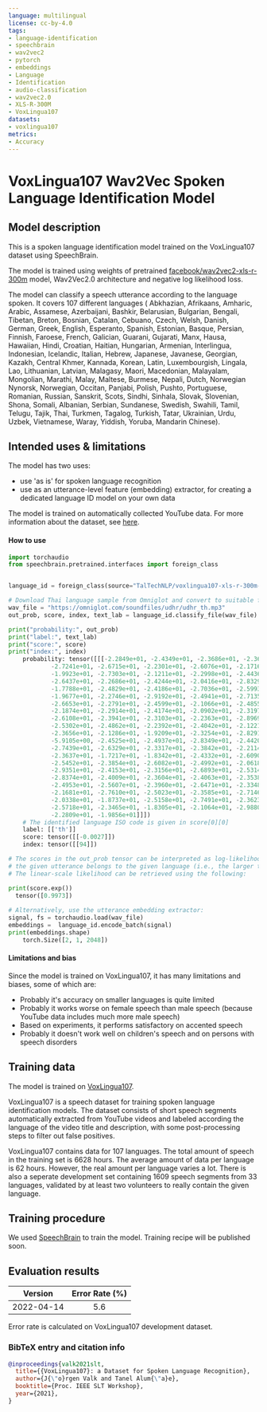 ```yaml
---
language: multilingual
license: cc-by-4.0
tags:
- language-identification
- speechbrain
- wav2vec2
- pytorch
- embeddings
- Language
- Identification
- audio-classification
- wav2vec2.0
- XLS-R-300M
- VoxLingua107
datasets:
- voxlingua107
metrics:
- Accuracy
---
```


# VoxLingua107 Wav2Vec Spoken Language Identification Model
## Model description
This is a spoken language identification model trained on the VoxLingua107 dataset using SpeechBrain.

The model is trained using weights of pretrained [facebook/wav2vec2-xls-r-300m](https://huggingface.co/facebook/wav2vec2-xls-r-300m) model, Wav2Vec2.0 architecture and negative log likelihood loss.

The model can classify a speech utterance according to the language spoken.
It covers 107 different languages (
Abkhazian, 
Afrikaans, 
Amharic, 
Arabic, 
Assamese, 
Azerbaijani, 
Bashkir, 
Belarusian, 
Bulgarian, 
Bengali, 
Tibetan, 
Breton, 
Bosnian, 
Catalan, 
Cebuano, 
Czech, 
Welsh, 
Danish, 
German, 
Greek, 
English, 
Esperanto, 
Spanish, 
Estonian, 
Basque, 
Persian, 
Finnish, 
Faroese, 
French, 
Galician, 
Guarani, 
Gujarati, 
Manx, 
Hausa, 
Hawaiian, 
Hindi, 
Croatian, 
Haitian, 
Hungarian, 
Armenian, 
Interlingua, 
Indonesian, 
Icelandic, 
Italian, 
Hebrew, 
Japanese, 
Javanese, 
Georgian, 
Kazakh, 
Central Khmer, 
Kannada, 
Korean, 
Latin, 
Luxembourgish, 
Lingala, 
Lao, 
Lithuanian, 
Latvian, 
Malagasy, 
Maori, 
Macedonian, 
Malayalam, 
Mongolian, 
Marathi, 
Malay, 
Maltese, 
Burmese, 
Nepali, 
Dutch, 
Norwegian Nynorsk, 
Norwegian, 
Occitan, 
Panjabi, 
Polish, 
Pushto, 
Portuguese, 
Romanian, 
Russian, 
Sanskrit, 
Scots, 
Sindhi, 
Sinhala, 
Slovak, 
Slovenian, 
Shona, 
Somali, 
Albanian, 
Serbian, 
Sundanese, 
Swedish, 
Swahili, 
Tamil, 
Telugu, 
Tajik, 
Thai, 
Turkmen, 
Tagalog, 
Turkish, 
Tatar, 
Ukrainian, 
Urdu, 
Uzbek, 
Vietnamese, 
Waray, 
Yiddish, 
Yoruba, 
Mandarin Chinese).
## Intended uses & limitations
The model has two uses:
  - use 'as is' for spoken language recognition
  - use as an utterance-level feature (embedding) extractor, for creating a dedicated language ID model on your own data
  
The model is trained on automatically collected YouTube data. For more 
information about the dataset, see [here](http://bark.phon.ioc.ee/voxlingua107/).
#### How to use
```python
import torchaudio
from speechbrain.pretrained.interfaces import foreign_class


language_id = foreign_class(source="TalTechNLP/voxlingua107-xls-r-300m-wav2vec", pymodule_file="encoder_wav2vec_classifier.py", classname="EncoderWav2vecClassifier", hparams_file='inference_wav2vec.yaml', savedir="tmp")

# Download Thai language sample from Omniglot and convert to suitable form
wav_file = "https://omniglot.com/soundfiles/udhr/udhr_th.mp3"
out_prob, score, index, text_lab = language_id.classify_file(wav_file)

print("probability:", out_prob)
print("label:", text_lab)
print("score:", score)
print("index:", index)
    probability: tensor([[[-2.2849e+01, -2.4349e+01, -2.3686e+01, -2.3632e+01, -2.0218e+01,
            -2.7241e+01, -2.6715e+01, -2.2301e+01, -2.6076e+01, -2.1716e+01,
            -1.9923e+01, -2.7303e+01, -2.1211e+01, -2.2998e+01, -2.4436e+01,
            -2.6437e+01, -2.2686e+01, -2.4244e+01, -2.0416e+01, -2.8329e+01,
            -1.7788e+01, -2.4829e+01, -2.4186e+01, -2.7036e+01, -2.5993e+01,
            -1.9677e+01, -2.2746e+01, -2.9192e+01, -2.4941e+01, -2.7135e+01,
            -2.6653e+01, -2.2791e+01, -2.4599e+01, -2.1066e+01, -2.4855e+01,
            -2.1874e+01, -2.2914e+01, -2.4174e+01, -2.0902e+01, -2.3197e+01,
            -2.6108e+01, -2.3941e+01, -2.3103e+01, -2.2363e+01, -2.8969e+01,
            -2.5302e+01, -2.4862e+01, -2.2392e+01, -2.4042e+01, -2.1221e+01,
            -2.3656e+01, -2.1286e+01, -1.9209e+01, -2.3254e+01, -2.8291e+01,
            -5.9105e+00, -2.4525e+01, -2.4937e+01, -2.8349e+01, -2.4420e+01,
            -2.7439e+01, -2.6329e+01, -2.3317e+01, -2.3842e+01, -2.2114e+01,
            -2.3637e+01, -1.7217e+01, -1.8342e+01, -2.4332e+01, -2.6090e+01,
            -2.5452e+01, -2.3854e+01, -2.6082e+01, -2.4992e+01, -2.0618e+01,
            -2.9351e+01, -2.4153e+01, -2.3156e+01, -2.6893e+01, -2.5314e+01,
            -2.8374e+01, -2.4009e+01, -2.3604e+01, -2.4063e+01, -2.3538e+01,
            -2.4953e+01, -2.5607e+01, -2.3960e+01, -2.6471e+01, -2.3348e+01,
            -2.1681e+01, -2.7610e+01, -2.5023e+01, -2.3585e+01, -2.7146e-03,
            -2.0338e+01, -1.8737e+01, -2.5158e+01, -2.7491e+01, -2.3623e+01,
            -2.5718e+01, -2.3465e+01, -1.8305e+01, -2.1064e+01, -2.9880e+01,
            -2.2809e+01, -1.9856e+01]]])
    # The identified language ISO code is given in score[0][0]
    label: [['th']]
    score: tensor([[-0.0027]])
    index: tensor([[94]])

# The scores in the out_prob tensor can be interpreted as log-likelihoods that
# the given utterance belongs to the given language (i.e., the larger the better)
# The linear-scale likelihood can be retrieved using the following:

print(score.exp())
  tensor([0.9973])
  
# Alternatively, use the utterance embedding extractor:
signal, fs = torchaudio.load(wav_file)
embeddings =  language_id.encode_batch(signal)
print(embeddings.shape)
    torch.Size([2, 1, 2048])
```
#### Limitations and bias
Since the model is trained on VoxLingua107, it has many limitations and biases, some of which are:

 - Probably it's accuracy on smaller languages is quite limited
 - Probably it works worse on female speech than male speech (because YouTube data includes much more male speech)
 - Based on experiments, it performs satisfactory on accented speech
 - Probably it doesn't work well on children's speech and on persons with speech disorders

## Training data

The model is trained on [VoxLingua107](http://bark.phon.ioc.ee/voxlingua107/).

VoxLingua107 is a speech dataset for training spoken language identification models. 
The dataset consists of short speech segments automatically extracted from YouTube videos and labeled according the language of the video title and description, with some post-processing steps to filter out false positives.

VoxLingua107 contains data for 107 languages. The total amount of speech in the training set is 6628 hours. 
The average amount of data per language is 62 hours. However, the real amount per language varies a lot. There is also a seperate development set containing 1609 speech segments from 33 languages, validated by at least two volunteers to really contain the given language.

## Training procedure

We used [SpeechBrain](https://github.com/speechbrain/speechbrain) to train the model.
Training recipe will be published soon.

## Evaluation results

| Version               | Error Rate (%) |
|-----------------------|:------:|
| 2022-04-14     |   5.6  |

Error rate is calculated on VoxLingua107 development dataset.


### BibTeX entry and citation info

```bibtex
@inproceedings{valk2021slt,
  title={{VoxLingua107}: a Dataset for Spoken Language Recognition},
  author={J{\"o}rgen Valk and Tanel Alum{\"a}e},
  booktitle={Proc. IEEE SLT Workshop},
  year={2021},
}
```